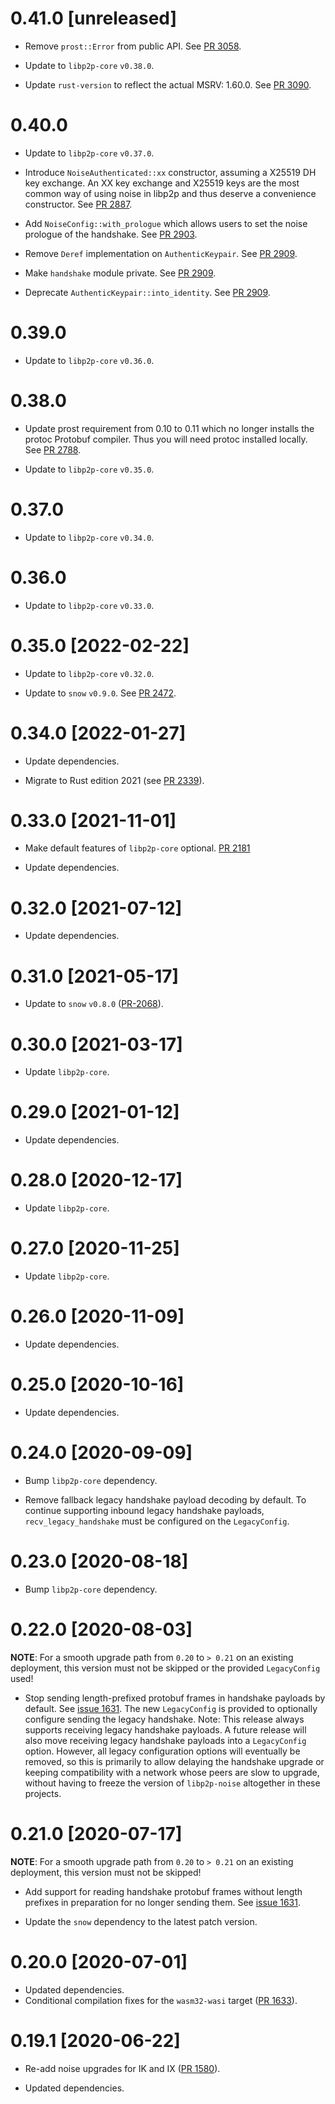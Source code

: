 # 0.41.0 [unreleased]

- Remove `prost::Error` from public API. See [PR 3058].

- Update to `libp2p-core` `v0.38.0`.

- Update `rust-version` to reflect the actual MSRV: 1.60.0. See [PR 3090].

[PR 3058]: https://github.com/libp2p/rust-libp2p/pull/3058
[PR 3090]: https://github.com/libp2p/rust-libp2p/pull/3090

# 0.40.0

- Update to `libp2p-core` `v0.37.0`.

- Introduce `NoiseAuthenticated::xx` constructor, assuming a X25519 DH key exchange. An XX key exchange and X25519 keys
  are the most common way of using noise in libp2p and thus deserve a convenience constructor. See [PR 2887].
- Add `NoiseConfig::with_prologue` which allows users to set the noise prologue of the handshake. See [PR 2903].
- Remove `Deref` implementation on `AuthenticKeypair`. See [PR 2909].
- Make `handshake` module private. See [PR 2909].
- Deprecate `AuthenticKeypair::into_identity`. See [PR 2909].

[PR 2887]: https://github.com/libp2p/rust-libp2p/pull/2887
[PR 2903]: https://github.com/libp2p/rust-libp2p/pull/2903
[PR 2909]: https://github.com/libp2p/rust-libp2p/pull/2909

# 0.39.0

- Update to `libp2p-core` `v0.36.0`.

# 0.38.0

- Update prost requirement from 0.10 to 0.11 which no longer installs the protoc Protobuf compiler.
  Thus you will need protoc installed locally. See [PR 2788].

- Update to `libp2p-core` `v0.35.0`.

[PR 2788]: https://github.com/libp2p/rust-libp2p/pull/2788

# 0.37.0

- Update to `libp2p-core` `v0.34.0`.

# 0.36.0

- Update to `libp2p-core` `v0.33.0`.

# 0.35.0 [2022-02-22]

- Update to `libp2p-core` `v0.32.0`.

- Update to `snow` `v0.9.0`. See [PR 2472].

[PR 2472]: https://github.com/libp2p/rust-libp2p/pull/2472

# 0.34.0 [2022-01-27]

- Update dependencies.

- Migrate to Rust edition 2021 (see [PR 2339]).

[PR 2339]: https://github.com/libp2p/rust-libp2p/pull/2339

# 0.33.0 [2021-11-01]

- Make default features of `libp2p-core` optional.
  [PR 2181](https://github.com/libp2p/rust-libp2p/pull/2181)

- Update dependencies.

# 0.32.0 [2021-07-12]

- Update dependencies.

# 0.31.0 [2021-05-17]

- Update to `snow` `v0.8.0` ([PR-2068]).

[PR-2068]: https://github.com/libp2p/rust-libp2p/pull/2068

# 0.30.0 [2021-03-17]

- Update `libp2p-core`.

# 0.29.0 [2021-01-12]

- Update dependencies.

# 0.28.0 [2020-12-17]

- Update `libp2p-core`.

# 0.27.0 [2020-11-25]

- Update `libp2p-core`.

# 0.26.0 [2020-11-09]

- Update dependencies.

# 0.25.0 [2020-10-16]

- Update dependencies.

# 0.24.0 [2020-09-09]

- Bump `libp2p-core` dependency.

- Remove fallback legacy handshake payload decoding by default.
To continue supporting inbound legacy handshake payloads,
`recv_legacy_handshake` must be configured on the `LegacyConfig`.

# 0.23.0 [2020-08-18]

- Bump `libp2p-core` dependency.

# 0.22.0 [2020-08-03]

**NOTE**: For a smooth upgrade path from `0.20` to `> 0.21`
on an existing deployment, this version must not be skipped
or the provided `LegacyConfig` used!

- Stop sending length-prefixed protobuf frames in handshake
payloads by default. See [issue 1631](https://github.com/libp2p/rust-libp2p/issues/1631).
The new `LegacyConfig` is provided to optionally
configure sending the legacy handshake. Note: This release
always supports receiving legacy handshake payloads. A future
release will also move receiving legacy handshake payloads
into a `LegacyConfig` option. However, all legacy configuration
options will eventually be removed, so this is primarily to allow
delaying the handshake upgrade or keeping compatibility with a network
whose peers are slow to upgrade, without having to freeze the
version of `libp2p-noise` altogether in these projects.

# 0.21.0 [2020-07-17]

**NOTE**: For a smooth upgrade path from `0.20` to `> 0.21`
on an existing deployment, this version must not be skipped!

- Add support for reading handshake protobuf frames without
length prefixes in preparation for no longer sending them.
See [issue 1631](https://github.com/libp2p/rust-libp2p/issues/1631).

- Update the `snow` dependency to the latest patch version.

# 0.20.0 [2020-07-01]

- Updated dependencies.
- Conditional compilation fixes for the `wasm32-wasi` target
  ([PR 1633](https://github.com/libp2p/rust-libp2p/pull/1633)).

# 0.19.1 [2020-06-22]

- Re-add noise upgrades for IK and IX
  ([PR 1580](https://github.com/libp2p/rust-libp2p/pull/1580)).

- Updated dependencies.
